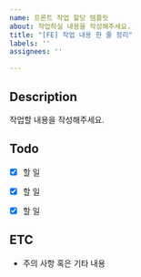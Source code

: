 ```yaml
---
name: 프론트 작업 할당 템플릿
about: 작업하실 내용을 작성해주세요.
title: "[FE] 작업 내용 한 줄 정리"
labels: ''
assignees: ''

---
```


## Description

작업할 내용을 작성해주세요.

## Todo

- [x] 할 일
- [x] 할 일
- [x] 할 일


## ETC
- 주의 사항 혹은 기타 내용
